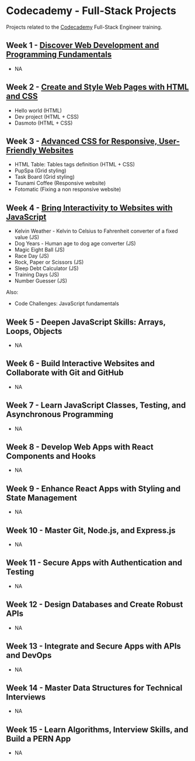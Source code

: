 # Codecademy - Full-Stack Projects

Projects related to the [Codecademy](https://www.codecademy.com/) Full-Stack Engineer training.

## Week 1 - [Discover Web Development and Programming Fundamentals](./0-portfolio/)

- NA

## Week 2 - [Create and Style Web Pages with HTML and CSS](./2-html+css/)

- Hello world (HTML)
- Dev project (HTML + CSS)
- Dasmoto (HTML + CSS)

## Week 3 - [Advanced CSS for Responsive, User-Friendly Websites](./3-advanced%20styles/)

- HTML Table: Tables tags definition (HTML + CSS)
- PupSpa (Grid styling)
- Task Board (Grid styling)
- Tsunami Coffee (Responsive website)
- Fotomatic (Fixing a non responsive website)

## Week 4 - [Bring Interactivity to Websites with JavaScript](./4-JavaScript%20Syntax%20I/)

- Kelvin Weather - Kelvin to Celsius to Fahrenheit converter of a fixed value (JS)
- Dog Years - Human age to dog age converter (JS)
- Magic Eight Ball (JS)
- Race Day (JS)
- Rock, Paper or Scissors (JS)
- Sleep Debt Calculator (JS)
- Training Days (JS)
- Number Guesser (JS)

Also:

- Code Challenges: JavaScript fundamentals

## Week 5 - Deepen JavaScript Skills: Arrays, Loops, Objects

- NA

## Week 6 - Build Interactive Websites and Collaborate with Git and GitHub

- NA

## Week 7 - Learn JavaScript Classes, Testing, and Asynchronous Programming

- NA

## Week 8 - Develop Web Apps with React Components and Hooks

- NA

## Week 9 - Enhance React Apps with Styling and State Management

- NA

## Week 10 - Master Git, Node.js, and Express.js

- NA

## Week 11 - Secure Apps with Authentication and Testing

- NA

## Week 12 - Design Databases and Create Robust APIs

- NA

## Week 13 - Integrate and Secure Apps with APIs and DevOps

- NA

## Week 14 - Master Data Structures for Technical Interviews

- NA

## Week 15 - Learn Algorithms, Interview Skills, and Build a PERN App

- NA
